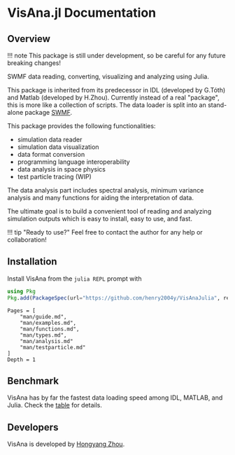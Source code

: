# VisAna.jl Documentation

## Overview

!!! note
    This package is still under development, so be careful for any future breaking changes!

SWMF data reading, converting, visualizing and analyzing using Julia.

This package is inherited from its predecessor in IDL (developed by G.Tóth) and Matlab (developed by H.Zhou). Currently instead of a real "package", this is more like a collection of scripts. The data loader is split into an stand-alone package [SWMF](https://github.com/henry2004y/SWMF).

This package provides the following functionalities:
  * simulation data reader
  * simulation data visualization
  * data format conversion
  * programming language interoperability
  * data analysis in space physics
  * test particle tracing (WIP)

The data analysis part includes spectral analysis, minimum variance analysis and many functions for aiding the interpretation of data.

The ultimate goal is to build a convenient tool of reading and analyzing simulation outputs which is easy to install, easy to use, and fast.

!!! tip "Ready to use?"
    Feel free to contact the author for any help or collaboration!

## Installation
Install VisAna from the `julia REPL` prompt with
```julia
using Pkg
Pkg.add(PackageSpec(url="https://github.com/henry2004y/VisAnaJulia", rev="master"))
```

```@contents
Pages = [
    "man/guide.md",
    "man/examples.md",
    "man/functions.md",
    "man/types.md",
    "man/analysis.md"
    "man/testparticle.md"
]
Depth = 1
```

## Benchmark

VisAna has by far the fastest data loading speed among IDL, MATLAB, and Julia.
Check the [table](https://github.com/henry2004y/SWMF/blob/master/README.md#Benchmark) for details.

## Developers

VisAna is developed by [Hongyang Zhou](https://github.com/henry2004y).
